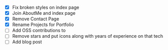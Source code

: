 - [X] Fix broken styles on index page
- [X] Join AboutMe and index page
- [X] Remove Contact Page
- [X] Rename Projects for Portfolio
- [ ] Add OSS contributions to 
- [ ] Remove stars and put icons along with years of experience on that tech
- [ ] Add blog post
